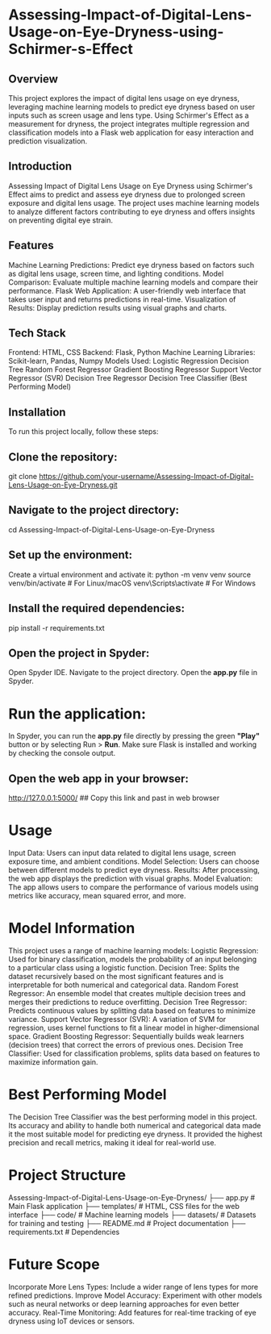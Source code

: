 # Assessing-Impact-of-Digital-Lens-Usage-on-Eye-Dryness-using-Schirmer-s-Effect

## Overview
This project explores the impact of digital lens usage on eye dryness, leveraging machine learning models to predict eye dryness based on user inputs such as screen usage and lens type. Using Schirmer's Effect as a measurement for dryness, the project integrates multiple regression and classification models into a Flask web application for easy interaction and prediction visualization.

## Introduction
Assessing Impact of Digital Lens Usage on Eye Dryness using Schirmer's Effect aims to predict and assess eye dryness due to prolonged screen exposure and digital lens usage. The project uses machine learning models to analyze different factors contributing to eye dryness and offers insights on preventing digital eye strain.

## Features
Machine Learning Predictions: Predict eye dryness based on factors such as digital lens usage, screen time, and lighting conditions.
Model Comparison: Evaluate multiple machine learning models and compare their performance.
Flask Web Application: A user-friendly web interface that takes user input and returns predictions in real-time.
Visualization of Results: Display prediction results using visual graphs and charts.

## Tech Stack
Frontend: HTML, CSS
Backend: Flask, Python
Machine Learning Libraries: Scikit-learn, Pandas, Numpy
Models Used:
Logistic Regression
Decision Tree
Random Forest Regressor
Gradient Boosting Regressor
Support Vector Regressor (SVR)
Decision Tree Regressor
Decision Tree Classifier (Best Performing Model)

## Installation
To run this project locally, follow these steps:

## Clone the repository:
git clone https://github.com/your-username/Assessing-Impact-of-Digital-Lens-Usage-on-Eye-Dryness.git

## Navigate to the project directory:
cd Assessing-Impact-of-Digital-Lens-Usage-on-Eye-Dryness

## Set up the environment:
Create a virtual environment and activate it:
python -m venv venv
source venv/bin/activate  # For Linux/macOS
venv\Scripts\activate  # For Windows

## Install the required dependencies:
pip install -r requirements.txt

## Open the project in Spyder:
Open Spyder IDE.
Navigate to the project directory.
Open the **app.py** file in Spyder.

# Run the application:
In Spyder, you can run the **app.py** file directly by pressing the green **"Play"** button or by selecting Run > **Run**.
Make sure Flask is installed and working by checking the console output.

## Open the web app in your browser:
http://127.0.0.1:5000/ ## Copy this link and past in web browser

# Usage
Input Data: Users can input data related to digital lens usage, screen exposure time, and ambient conditions.
Model Selection: Users can choose between different models to predict eye dryness.
Results: After processing, the web app displays the prediction with visual graphs.
Model Evaluation: The app allows users to compare the performance of various models using metrics like accuracy, mean squared error, and more.

# Model Information
This project uses a range of machine learning models:
Logistic Regression: Used for binary classification, models the probability of an input belonging to a particular class using a logistic function.
Decision Tree: Splits the dataset recursively based on the most significant features and is interpretable for both numerical and categorical data.
Random Forest Regressor: An ensemble model that creates multiple decision trees and merges their predictions to reduce overfitting.
Decision Tree Regressor: Predicts continuous values by splitting data based on features to minimize variance.
Support Vector Regressor (SVR): A variation of SVM for regression, uses kernel functions to fit a linear model in higher-dimensional space.
Gradient Boosting Regressor: Sequentially builds weak learners (decision trees) that correct the errors of previous ones.
Decision Tree Classifier: Used for classification problems, splits data based on features to maximize information gain.

# Best Performing Model
The Decision Tree Classifier was the best performing model in this project. Its accuracy and ability to handle both numerical and categorical data made it the most suitable model for predicting eye dryness. It provided the highest precision and recall metrics, making it ideal for real-world use.

# Project Structure
Assessing-Impact-of-Digital-Lens-Usage-on-Eye-Dryness/
├── app.py                  # Main Flask application
├── templates/              # HTML, CSS files for the web interface
├── code/                   # Machine learning models
├── datasets/               # Datasets for training and testing
├── README.md               # Project documentation
├── requirements.txt        # Dependencies

# Future Scope
Incorporate More Lens Types: Include a wider range of lens types for more refined predictions.
Improve Model Accuracy: Experiment with other models such as neural networks or deep learning approaches for even better accuracy.
Real-Time Monitoring: Add features for real-time tracking of eye dryness using IoT devices or sensors.

